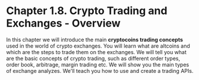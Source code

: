 # Chapter 1.8. Crypto Trading and Exchanges - Overview

In this chapter we will introduce the main **cryptocoins trading concepts** used in the world of crypto exchanges. You will learn what are altcoins and which are the steps to trade them on the exchanges. We will tell you what are the basic concepts of crypto trading, such as different order types, order book, arbitrage, margin trading etc. We will show you the main types of exchange analyzes. We'll teach you how to use and create a trading APIs.

